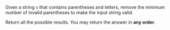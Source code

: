 Given a string `s` that contains parentheses and letters, remove the minimum number of invalid parentheses to make the input string valid.

Return all the possible results. You may return the answer in **any order**.